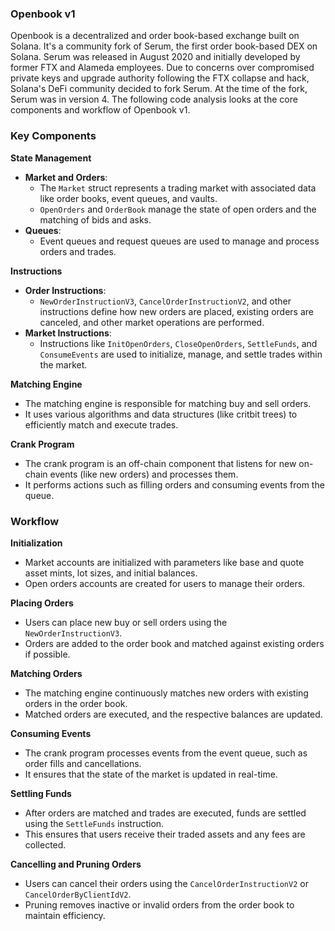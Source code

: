 ### Openbook v1

Openbook is a decentralized and order book-based exchange built on Solana. It's a community fork of Serum, the first order book-based DEX on Solana. Serum was released in August 2020 and initially developed by former FTX and Alameda employees. Due to concerns over compromised private keys and upgrade authority following the FTX collapse and hack, Solana's DeFi community decided to fork Serum. At the time of the fork, Serum was in version 4. The following code analysis looks at the core components and workflow of Openbook v1.

### Key Components

**State Management**
   - **Market and Orders**:
     - The `Market` struct represents a trading market with associated data like order books, event queues, and vaults.
     - `OpenOrders` and `OrderBook` manage the state of open orders and the matching of bids and asks.
   - **Queues**:
     - Event queues and request queues are used to manage and process orders and trades.

**Instructions**
   - **Order Instructions**:
     - `NewOrderInstructionV3`, `CancelOrderInstructionV2`, and other instructions define how new orders are placed, existing orders are canceled, and other market operations are performed.
   - **Market Instructions**:
     - Instructions like `InitOpenOrders`, `CloseOpenOrders`, `SettleFunds`, and `ConsumeEvents` are used to initialize, manage, and settle trades within the market.

**Matching Engine**
   - The matching engine is responsible for matching buy and sell orders.
   - It uses various algorithms and data structures (like critbit trees) to efficiently match and execute trades.

**Crank Program**
   - The crank program is an off-chain component that listens for new on-chain events (like new orders) and processes them.
   - It performs actions such as filling orders and consuming events from the queue.

### Workflow

**Initialization**
   - Market accounts are initialized with parameters like base and quote asset mints, lot sizes, and initial balances.
   - Open orders accounts are created for users to manage their orders.

**Placing Orders**
   - Users can place new buy or sell orders using the `NewOrderInstructionV3`.
   - Orders are added to the order book and matched against existing orders if possible.

**Matching Orders**
   - The matching engine continuously matches new orders with existing orders in the order book.
   - Matched orders are executed, and the respective balances are updated.

**Consuming Events**
   - The crank program processes events from the event queue, such as order fills and cancellations.
   - It ensures that the state of the market is updated in real-time.

**Settling Funds**
   - After orders are matched and trades are executed, funds are settled using the `SettleFunds` instruction.
   - This ensures that users receive their traded assets and any fees are collected.

**Cancelling and Pruning Orders**
   - Users can cancel their orders using the `CancelOrderInstructionV2` or `CancelOrderByClientIdV2`.
   - Pruning removes inactive or invalid orders from the order book to maintain efficiency.
